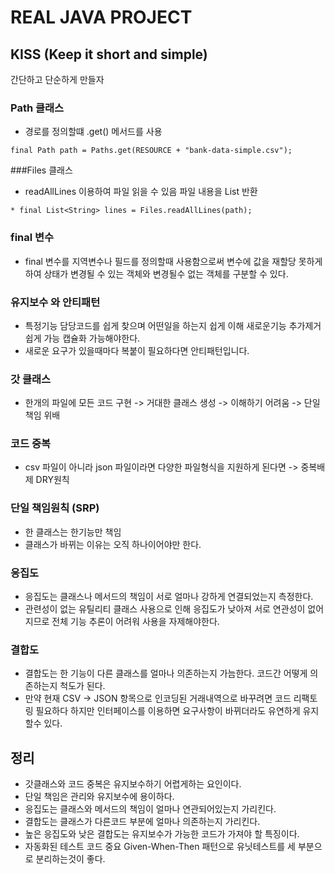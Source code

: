 # REAL JAVA PROJECT
## KISS (Keep it short and simple)
간단하고 단순하게 만들자

### Path 클래스
* 경로를 정의할떄 .get() 메서드를 사용
~~~
final Path path = Paths.get(RESOURCE + "bank-data-simple.csv");
~~~
###Files 클래스
* readAllLines 이용하여 파일 읽을 수 있음 파일 내용을 List<String> 반환
~~~
* final List<String> lines = Files.readAllLines(path);
~~~

### final 변수
* final 변수를 지역변수나 필드를 정의할때 사용함으로써 변수에 값을 재할당 못하게 하여 상태가 변경될 수 있는 객체와 변경될수 없는 객체를 구분할 수 있다.

### 유지보수 와 안티패턴
* 특정기능 담당코드를 쉽게 찾으며 어떤일을 하는지 쉽게 이해 새로운기능 추가제거 쉽게 가능 캡슐화 가능해야한다.
* 새로운 요구가 있을때마다 복붙이 필요하다면 안티패턴입니다.

### 갓 클래스
* 한개의 파일에 모든 코드 구현 -> 거대한 클래스 생성 -> 이해하기 어려움 -> 단일책임 위배

### 코드 중복
* csv 파일이 아니라 json 파일이라면 다양한 파일형식을 지원하게 된다면 -> 중복배제 DRY원칙

### 단일 책임원칙 (SRP)
* 한 클래스는 한기능만 책임
* 클래스가 바뀌는 이유는 오직 하나이어야만 한다.

### 응집도
* 응집도는 클래스나 메서드의 책임이 서로 얼마나 강하게 연결되었는지 측정한다.
* 관련성이 없는 유틸리티 클래스 사용으로 인해 응집도가 낮아져 서로 연관성이 없어지므로 전체 기능 추론이 어려워 사용을 자제해야한다.

### 결합도
* 결합도는 한 기능이 다른 클래스를 얼마나 의존하는지 가늠한다. 코드간 어떻게 의존하는지 척도가 된다.
* 만약 현재 CSV -> JSON 항목으로 인코딩된 거래내역으로 바꾸려면 코드 리팩토링 필요하다 하지만 인터페이스를 이용하면 요구사항이 바뀌더라도 유연하게 유지 할수 있다.

## 정리
* 갓클래스와 코드 중복은 유지보수하기 어렵게하는 요인이다.
* 단일 책임은 관리와 유지보수에 용이하다.
* 응집도는 클래스와 메서드의 책임이 얼마나 연관되어있는지 가리킨다.
* 결합도는 클래스가 다른코드 부분에 얼마나 의존하는지 가리킨다.
* 높은 응집도와 낮은 결합도는 유지보수가 가능한 코드가 가져야 할 특징이다.
* 자동화된 테스트 코드 중요 Given-When-Then 패턴으로 유닛테스트를 세 부분으로 분리하는것이 좋다.